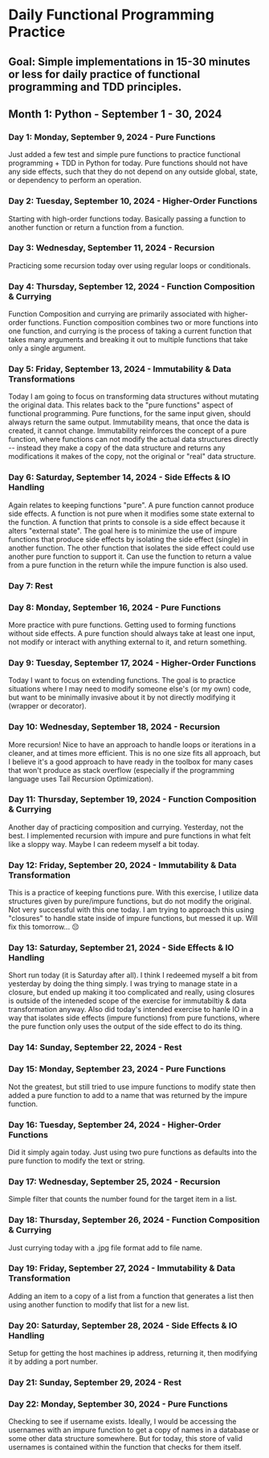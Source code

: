# Daily Functional Programming Practice

## Goal: Simple implementations in 15-30 minutes or less for daily practice of functional programming and TDD principles. 

## Month 1: Python - September 1 - 30, 2024

### Day 1: Monday, September 9, 2024 - Pure Functions
Just added a few test and simple pure functions to practice functional programming + TDD in Python for today. Pure functions should not have any side effects, such that they do not depend on any outside global, state, or dependency to perform an operation. 

### Day 2: Tuesday, September 10, 2024 - Higher-Order Functions
Starting with high-order functions today. Basically passing a function to another function or return a function from a function. 

### Day 3: Wednesday, September 11, 2024 - Recursion
Practicing some recursion today over using regular loops or conditionals. 

### Day 4: Thursday, September 12, 2024 - Function Composition & Currying
Function Composition and currying are primarily associated with higher-order functions. Function composition combines two or more functions into one function, and currying is the process of taking a current function that takes many arguments and breaking it out to multiple functions that take only a single argument. 

### Day 5: Friday, September 13, 2024 - Immutability & Data Transformations
Today I am going to focus on transforming data structures without mutating the original data. This relates back to the "pure functions" aspect of functional programming. Pure functions, for the same input given, should always return the same output. Immutability means, that once the data is created, it cannot change. Immutability reinforces the concept of a pure function, where functions can not modify the actual data structures directly -- instead they make a copy of the data structure and returns any modifications it makes of the copy, not the original or "real" data structure. 

### Day 6: Saturday, September 14, 2024 - Side Effects & IO Handling
Again relates to keeping functions "pure". A pure function cannot produce side effects. A function is not pure when it modifies some state external to the function. A function that prints to console is a side effect because it alters "external state". The goal here is to minimize the use of impure functions that produce side effects by isolating the side effect (single) in another function. The other function that isolates the side effect could use another pure function to support it. Can use the function to return a value from a pure function in the return while the impure function is also used.  

### Day 7: Rest

### Day 8: Monday, September 16, 2024 - Pure Functions
More practice with pure functions. Getting used to forming functions without side effects. A pure function should always take at least one input, not modify or interact with anything external to it, and return something.  

### Day 9: Tuesday, September 17, 2024 - Higher-Order Functions
Today I want to focus on extending functions. The goal is to practice situations where I may need to modify someone else's (or my own) code, but want to be minimally invasive about it by not directly modifying it (wrapper or decorator). 

### Day 10: Wednesday, September 18, 2024 - Recursion
More recursion! Nice to have an approach to handle loops or iterations in a cleaner, and at times more efficient. This is no one size fits all approach, but I believe it's a good approach to have ready in the toolbox for many cases that won't produce as stack overflow (especially if the programming language uses Tail Recursion Optimization). 

### Day 11: Thursday, September 19, 2024 - Function Composition & Currying 
Another day of practicing composition and currying. Yesterday, not the best. I implemented recursion with impure and pure functions in what felt like a sloppy way. Maybe I can redeem myself a bit today.  

### Day 12: Friday, September 20, 2024 - Immutability & Data Transformation
This is a practice of keeping functions pure. With this exercise, I utilize data structures given by pure/impure functions, but do not modify the original. Not very successful with this one today. I am trying to approach this using "closures" to handle state inside of impure functions, but messed it up. Will fix this tomorrow... 😔

### Day 13: Saturday, September 21, 2024 - Side Effects & IO Handling
Short run today (it is Saturday after all). I think I redeemed myself a bit from yesterday by doing the thing simply. I was trying to manage state in a closure, but ended up making it too complicated and really, using closures is outside of the inteneded scope of the exercise for immutabiltiy & data transformation anyway. Also did today's intended exercise to hanle IO in a way that isolates side effects (impure functions) from pure functions, where the pure function only uses the output of the side effect to do its thing. 

### Day 14: Sunday, September 22, 2024 - Rest 

### Day 15: Monday, September 23, 2024 - Pure Functions 
Not the greatest, but still tried to use impure functions to modify state then added a pure function to add to a name that was returned by the impure function. 

### Day 16: Tuesday, September 24, 2024 - Higher-Order Functions
Did it simply again today. Just using two pure functions as defaults into the pure function to modify the text or string. 

### Day 17: Wednesday, September 25, 2024 - Recursion
Simple filter that counts the number found for the target item in a list. 

### Day 18: Thursday, September 26, 2024 - Function Composition & Currying
Just currying today with a .jpg file format add to file name. 

### Day 19: Friday, September 27, 2024 - Immutability & Data Transformation 
Adding an item to a copy of a list from a function that generates a list then using another function to modify that list for a new list. 

### Day 20: Saturday, September 28, 2024 - Side Effects & IO Handling  
Setup for getting the host machines ip address, returning it, then modifying it by adding a port number. 

### Day 21: Sunday, September 29, 2024 - Rest

### Day 22: Monday, September 30, 2024 - Pure Functions
Checking to see if username exists. Ideally, I would be accessing the usernames with an impure function to get a copy of names in a database or some other data structure somewhere. But for today, this store of valid usernames is contained within the function that checks for them itself. 